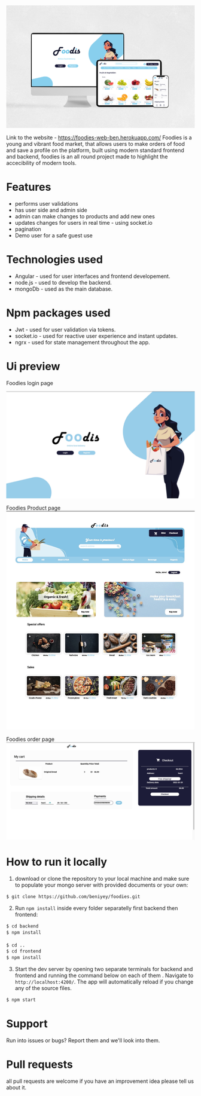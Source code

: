 ![an image or foodies website](https://github.com/beniyey/foodies/blob/main/readme-assets/foodis-mockup-white.jpg?raw=true)

Link to the website - https://foodies-web-ben.herokuapp.com/ 
Foodies is a young and vibrant food market, that allows users to make orders of food
and save a profile on the platform, built using modern standard frontend and backend, foodies
is an all round project made to highlight the accecibility of modern tools.

# Features
- performs user validations
- has user side and admin side
- admin can make changes to products and add new ones
- updates changes for users in real time - using socket.io
- pagination 
- Demo user for a safe guest use

# Technologies used
- Angular - used for user interfaces and frontend developement.
- node.js - used to develop the backend.
- mongoDb - used as the main database.

# Npm packages used
- Jwt - used for user validation via tokens.
- socket.io - used for reactive user experience and instant updates.
- ngrx - used for state management throughout the app.

# Ui preview
Foodies login page 

![an image or foodies login page](https://github.com/beniyey/foodies/blob/main/readme-assets/login.jpg?raw=true)

Foodies Product page
![an image or foodies products main page](https://github.com/beniyey/foodies/blob/main/readme-assets/products.jpg?raw=true)

Foodies order page
![an image or foodies order page](https://github.com/beniyey/foodies/blob/main/readme-assets/order.jpg?raw=true)

# How to run it locally
1. download or clone the repository to your local machine and make sure to populate your mongo server with provided documents or your own:
```bash
$ git clone https://github.com/beniyey/foodies.git
```

2. Run `npm install` inside every folder separatelly first backend then frontend:
```bash
$ cd backend
$ npm install

$ cd ..
$ cd frontend
$ npm install
```

3. Start the dev server by opening two separate terminals for backend and frontend and running the command below on each of them . Navigate to `http://localhost:4200/`. The app will automatically reload if you change any of the source files.
```bash
$ npm start
```

# Support
Run into issues or bugs? Report them and we'll look into them.

# Pull requests
all pull requests are welcome if you have an improvement idea please tell us about it.

